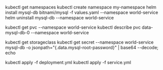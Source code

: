 kubectl get namespaces
kubectl create namespace my-namespace
helm install mysql-db bitnami/mysql -f values.yaml --namespace world-service
helm uninstall mysql-db --namespace world-service

kubectl get pvc --namespace world-service
kubectl describe pvc data-mysql-db-0 --namespace world-service

kubectl get storageclass
kubectl get secret --namespace world-service mysql-db -o jsonpath="{.data.mysql-root-password}" | base64 --decode; echo


kubectl apply -f deployment.yml
kubectl apply -f service.yml